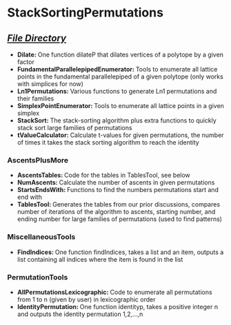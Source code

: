 # StackSortingPermutations

<h2><u><i> File Directory </i></u></h2>

<ul>
    <li><b> Dilate: </b> One function dilateP that dilates vertices of a polytope by a given factor</li>
    <li><b> FundamentalParallelepipedEnumerator: </b> Tools to enumerate all lattice points in the 
        fundamental parallelepiped of a given polytope (only works with simplices for now)</li>
    <li><b> Ln1Permutations: </b> Various functions to generate Ln1 permutations and their families</li>
    <li><b> SimplexPointEnumerator: </b> Tools to enumerate all lattice points in a given simplex</li>
    <li><b> StackSort: </b> The stack-sorting algorithm plus extra functions to quickly stack sort large families of 
        permutations</li>
    <li><b> tValueCalculator: </b> Calculate t-values for given permutations, the number of times it takes the stack
        sorting algorithm to reach the identity</li>
</ul>

<h3> AscentsPlusMore </h3>
<ul>
    <li><b> AscentsTables: </b> Code for the tables in TablesTool, see below</li>
    <li><b> NumAscents: </b> Calculate the number of ascents in given permutations</li>
    <li><b> StartsEndsWith: </b> Functions to find the numbers permutations start and end with</li>
    <li><b> TablesTool: </b> Generates the tables from our prior discussions, compares number of iterations of the 
        algorithm to ascents, starting number, and ending number for large families of permutations 
        (used to find patterns)</li>
</ul>

<h3> MiscellaneousTools </h3>
<ul>
    <li><b> FindIndices: </b> One function findIndices, takes a list and an item, outputs a list containing all indices
        where the item is found in the list</li>
</ul>

<h3> PermutationTools </h3>
<ul>
    <li><b> AllPermutationsLexicographic: </b> Code to enumerate all permutations from 1 to n (given by user) in 
        lexicographic order</li>
    <li><b> IdentityPermutation: </b> One function identityp, takes a positive integer n and outputs the identity
        permutation 1,2,...,n</li>
</ul>


